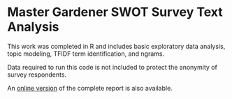 # Master Gardener SWOT Survey Text Analysis

This work was completed in R and includes basic exploratory data analysis, topic modeling, TFIDF term identification, and ngrams.

Data required to run this code is not included to protect the anonymity of survey respondents. 

An [online version](http://deanna-dev.extension.wisc.edu/mgv/) of the complete report is also available.